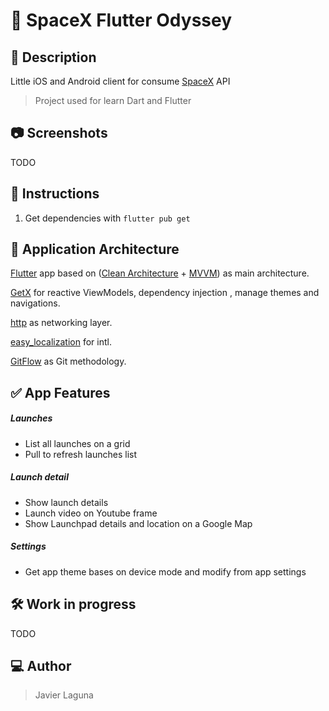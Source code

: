 # 📱 SpaceX Flutter Odyssey
## 📝 Description

Little iOS and Android client for consume [SpaceX](https://api.spacexdata.com/v4) API

> Project used for learn Dart and Flutter

## 📷 Screenshots

TODO

## 🚩 Instructions

1. Get dependencies with `flutter pub get`

## 🚧 Application Architecture

[Flutter](https://flutter.dev/) app based on ([Clean Architecture](https://blog.cleancoder.com/uncle-bob/2012/08/13/the-clean-architecture.html) + [MVVM](https://en.wikipedia.org/wiki/Model%E2%80%93view%E2%80%93viewmodel)) as main architecture.

[GetX](https://pub.dev/packages/get) for reactive ViewModels, dependency injection , manage themes and navigations.

[http](https://pub.dev/packages/http) as networking layer.

[easy_localization](https://pub.dev/packages/easy_localization) for intl.

[GitFlow](https://datasift.github.io/gitflow/IntroducingGitFlow.html) as Git methodology.

## ✅ App Features
##### Launches

- List all launches on a grid
- Pull to refresh launches list

##### Launch detail

- Show launch details
- Launch video on Youtube frame
- Show Launchpad details and location on a Google Map

##### Settings

- Get app theme bases on device mode and modify from app settings

## 🛠 Work in progress

TODO

## 💻 Author

> Javier Laguna
